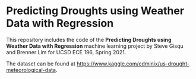 # Predicting Droughts using Weather Data with Regression
This repository includes the code of the **Predicting Droughts using Weather Data with Regression** machine learning project by Steve Gisqu and Brenner Lim for UCSD ECE 196, Spring 2021.

The dataset can be found at https://www.kaggle.com/cdminix/us-drought-meteorological-data.
